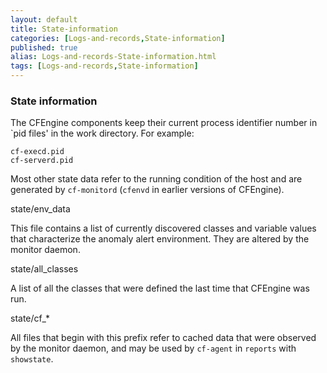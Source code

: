 ```yaml
---
layout: default
title: State-information
categories: [Logs-and-records,State-information]
published: true
alias: Logs-and-records-State-information.html
tags: [Logs-and-records,State-information]
---
```


### State information

The CFEngine components keep their current process identifier number in
\`pid files' in the work directory. For example:

```cf3
cf-execd.pid
cf-serverd.pid
```

Most other state data refer to the running condition of the host and are
generated by `cf-monitord` (`cfenvd` in earlier versions of CFEngine).

state/env\_data

This file contains a list of currently discovered classes and variable
values that characterize the anomaly alert environment. They are altered
by the monitor daemon.   

state/all\_classes

A list of all the classes that were defined the last time that CFEngine
was run.   

state/cf\_\*

All files that begin with this prefix refer to cached data that were
observed by the monitor daemon, and may be used by `cf-agent` in
`reports` with `showstate`.
